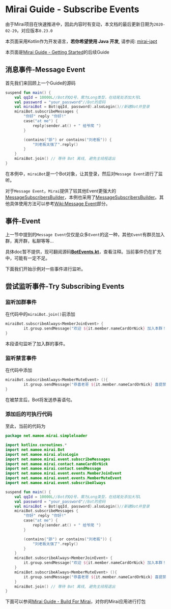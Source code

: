 # Mirai Guide - Subscribe Events

由于Mirai项目在快速推进中，因此内容时有变动，本文档的最后更新日期为```2020-02-29```，对应版本```0.23.0```

本页面采用Kotlin作为开发语言，**若你希望使用 Java 开发**, 请参阅: [mirai-japt](https://github.com/mamoe/mirai-japt)

本页面是[Mirai Guide - Getting Started](/docs/guide_getting_started.md)的后续Guide

## 消息事件-Message Event

首先我们来回顾上一个Guide的源码

```kotlin
suspend fun main() {
    val qqId = 10000L//Bot的QQ号，需为Long类型，在结尾处添加大写L
    val password = "your_password"//Bot的密码
    val miraiBot = Bot(qqId, password).alsoLogin()//新建Bot并登录
    miraiBot.subscribeMessages {
        "你好" reply "你好!"
        case("at me") {
            reply(sender.at() + " 给爷爬 ")
        }

        (contains("舔") or contains("刘老板")) {
            "刘老板太强了".reply()
        }
    }
    miraiBot.join() // 等待 Bot 离线, 避免主线程退出
}
```

在本例中，```miraiBot```是一个Bot对象，让其登录，然后对```Message Event```进行了监听。

对于``````Message Event``````，```Mirai```提供了较其他Event更强大的[MessageSubscribersBuilder](https://github.com/mamoe/mirai/wiki/mirai-core/src/commonMain/kotlin/net.mamoe.mirai/event/MessageSubscribers.kt#L140)，本例也采用了[MessageSubscribersBuilder](https://github.com/mamoe/mirai/wiki/mirai-core/src/commonMain/kotlin/net.mamoe.mirai/event/MessageSubscribers.kt#L140)。其他具体使用方法可以参考[Wiki:Message Event](https://github.com/mamoe/mirai/wiki/Development-Guide---Kotlin#Message-Event)部分。



## 事件-Event

上一节中提到的```Message Event```仅仅是众多```Event```的这一种，其他```Event```有群员加入群，离开群，私聊等等...

具体doc暂不提供，现可翻阅源码[**BotEvents.kt**](https://github.com/mamoe/mirai/blob/master/mirai-core/src/commonMain/kotlin/net.mamoe.mirai/event/events/BotEvents.kt)，查看注释。当前事件仍在扩充中，可能有一定不足。

下面我们开始示例对一些事件进行监听。



## 尝试监听事件-Try Subscribing Events

### 监听加群事件

在代码中的```miraiBot.join()```前添加

```kotlin
miraiBot.subscribeAlways<MemberJoinEvent> {
        it.group.sendMessage("欢迎 ${it.member.nameCardOrNick} 加入本群！")
}
```

本段语句监听了加入群的事件。

### 监听禁言事件

在代码中添加

```kotlin
miraiBot.subscribeAlways<MemberMuteEvent> (){
        it.group.sendMessage("恭喜老哥 ${it.member.nameCardOrNick} 喜提禁言套餐一份")
}
```

在被禁言后，Bot将发送恭喜语句。

### 添加后的可执行代码

至此，当前的代码为

```kotlin
package net.mamoe.mirai.simpleloader

import kotlinx.coroutines.*
import net.mamoe.mirai.Bot
import net.mamoe.mirai.alsoLogin
import net.mamoe.mirai.event.subscribeMessages
import net.mamoe.mirai.contact.nameCardOrNick
import net.mamoe.mirai.contact.sendMessage
import net.mamoe.mirai.event.events.MemberJoinEvent
import net.mamoe.mirai.event.events.MemberMuteEvent
import net.mamoe.mirai.event.subscribeAlways

suspend fun main() {
    val qqId = 10000L//Bot的QQ号，需为Long类型，在结尾处添加大写L
    val password = "your_password"//Bot的密码
    val miraiBot = Bot(qqId, password).alsoLogin()//新建Bot并登录
    miraiBot.subscribeMessages {
        "你好" reply "你好!"
        case("at me") {
            reply(sender.at() + " 给爷爬 ")
        }

        (contains("舔") or contains("刘老板")) {
            "刘老板太强了".reply()
        }
    }
    miraiBot.subscribeAlways<MemberJoinEvent> {
        it.group.sendMessage("欢迎 ${it.member.nameCardOrNick} 加入本群！")
    }
    miraiBot.subscribeAlways<MemberMuteEvent> (){
        it.group.sendMessage("恭喜老哥 ${it.member.nameCardOrNick} 喜提禁言套餐一份")
    }
    miraiBot.join() // 等待 Bot 离线, 避免主线程退出
}
```

下面可以参阅[Mirai Guide - Build For Mirai](/docs/guide_build_for_mirai.md)，对你的Mirai应用进行打包


